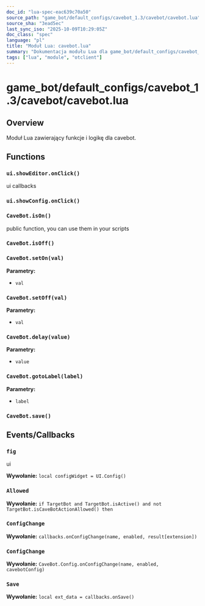 ```yaml
---
doc_id: "lua-spec-eac639c70a50"
source_path: "game_bot/default_configs/cavebot_1.3/cavebot/cavebot.lua"
source_sha: "3ead5ec"
last_sync_iso: "2025-10-09T10:29:05Z"
doc_class: "spec"
language: "pl"
title: "Moduł Lua: cavebot.lua"
summary: "Dokumentacja modułu Lua dla game_bot/default_configs/cavebot_1.3/cavebot/cavebot.lua"
tags: ["lua", "module", "otclient"]
---
```


# game_bot/default_configs/cavebot_1.3/cavebot/cavebot.lua

## Overview

Moduł Lua zawierający funkcje i logikę dla cavebot.

## Functions

### `ui.showEditor.onClick()`

ui callbacks

### `ui.showConfig.onClick()`

### `CaveBot.isOn()`

public function, you can use them in your scripts

### `CaveBot.isOff()`

### `CaveBot.setOn(val)`

**Parametry:**

- `val`

### `CaveBot.setOff(val)`

**Parametry:**

- `val`

### `CaveBot.delay(value)`

**Parametry:**

- `value`

### `CaveBot.gotoLabel(label)`

**Parametry:**

- `label`

### `CaveBot.save()`

## Events/Callbacks

### `fig`

ui

**Wywołanie:** `local configWidget = UI.Config()`

### `Allowed`

**Wywołanie:** `if TargetBot and TargetBot.isActive() and not TargetBot.isCaveBotActionAllowed() then`

### `ConfigChange`

**Wywołanie:** `callbacks.onConfigChange(name, enabled, result[extension])`

### `ConfigChange`

**Wywołanie:** `CaveBot.Config.onConfigChange(name, enabled, cavebotConfig)`

### `Save`

**Wywołanie:** `local ext_data = callbacks.onSave()`
